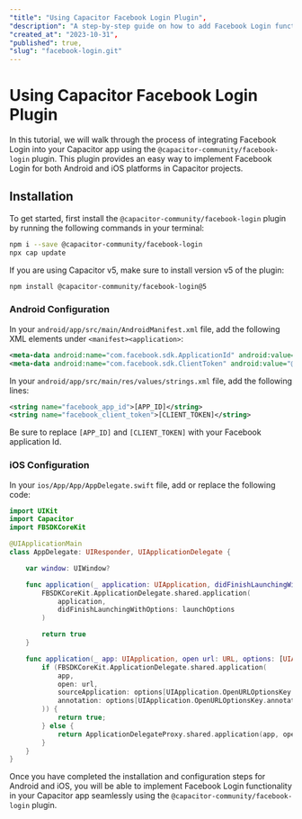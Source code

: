 ```yaml
---
"title": "Using Capacitor Facebook Login Plugin",
"description": "A step-by-step guide on how to add Facebook Login functionality to your Capacitor app using the @capacitor-community/facebook-login plugin.",
"created_at": "2023-10-31",
"published": true,
"slug": "facebook-login.git"
---
```


# Using Capacitor Facebook Login Plugin

In this tutorial, we will walk through the process of integrating Facebook Login into your Capacitor app using the `@capacitor-community/facebook-login` plugin. This plugin provides an easy way to implement Facebook Login for both Android and iOS platforms in Capacitor projects. 

## Installation

To get started, first install the `@capacitor-community/facebook-login` plugin by running the following commands in your terminal:

```bash
npm i --save @capacitor-community/facebook-login
npx cap update
```

If you are using Capacitor v5, make sure to install version v5 of the plugin:

```bash
npm install @capacitor-community/facebook-login@5
```

### Android Configuration

In your `android/app/src/main/AndroidManifest.xml` file, add the following XML elements under `<manifest><application>`:

```xml
<meta-data android:name="com.facebook.sdk.ApplicationId" android:value="@string/facebook_app_id"/>
<meta-data android:name="com.facebook.sdk.ClientToken" android:value="@string/facebook_client_token"/>
```

In your `android/app/src/main/res/values/strings.xml` file, add the following lines:

```xml
<string name="facebook_app_id">[APP_ID]</string>
<string name="facebook_client_token">[CLIENT_TOKEN]</string>
```

Be sure to replace `[APP_ID]` and `[CLIENT_TOKEN]` with your Facebook application Id.

### iOS Configuration

In your `ios/App/App/AppDelegate.swift` file, add or replace the following code:

```swift
import UIKit
import Capacitor
import FBSDKCoreKit

@UIApplicationMain
class AppDelegate: UIResponder, UIApplicationDelegate {

    var window: UIWindow?

    func application(_ application: UIApplication, didFinishLaunchingWithOptions launchOptions: [UIApplication.LaunchOptionsKey: Any]?) -> Bool {
        FBSDKCoreKit.ApplicationDelegate.shared.application(
            application,
            didFinishLaunchingWithOptions: launchOptions
        )

        return true
    }

    func application(_ app: UIApplication, open url: URL, options: [UIApplication.OpenURLOptionsKey: Any] = [:]) -> Bool {
        if (FBSDKCoreKit.ApplicationDelegate.shared.application(
            app,
            open: url,
            sourceApplication: options[UIApplication.OpenURLOptionsKey.sourceApplication] as? String,
            annotation: options[UIApplication.OpenURLOptionsKey.annotation]
        )) {
            return true;
        } else {
            return ApplicationDelegateProxy.shared.application(app, open: url, options: options)
        }
    }
}
```

Once you have completed the installation and configuration steps for Android and iOS, you will be able to implement Facebook Login functionality in your Capacitor app seamlessly using the `@capacitor-community/facebook-login` plugin.